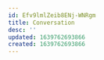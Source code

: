 ```yaml
---
id: Efv9lmlZeib8ENj-WNRgm
title: Conversation
desc: ''
updated: 1639762693866
created: 1639762693866
---
```


